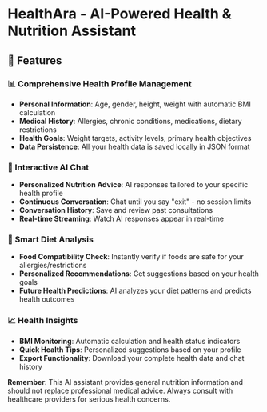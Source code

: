 # HealthAra - AI-Powered Health & Nutrition Assistant

## 🌟 Features

### 📊 Comprehensive Health Profile Management
- **Personal Information**: Age, gender, height, weight with automatic BMI calculation
- **Medical History**: Allergies, chronic conditions, medications, dietary restrictions
- **Health Goals**: Weight targets, activity levels, primary health objectives
- **Data Persistence**: All your health data is saved locally in JSON format

### 💬 Interactive AI Chat
- **Personalized Nutrition Advice**: AI responses tailored to your specific health profile
- **Continuous Conversation**: Chat until you say "exit" - no session limits
- **Conversation History**: Save and review past consultations
- **Real-time Streaming**: Watch AI responses appear in real-time

### 🍎 Smart Diet Analysis
- **Food Compatibility Check**: Instantly verify if foods are safe for your allergies/restrictions
- **Personalized Recommendations**: Get suggestions based on your health goals
- **Future Health Predictions**: AI analyzes your diet patterns and predicts health outcomes

### 📈 Health Insights
- **BMI Monitoring**: Automatic calculation and health status indicators
- **Quick Health Tips**: Personalized suggestions based on your profile
- **Export Functionality**: Download your complete health data and chat history


**Remember**: This AI assistant provides general nutrition information and should not replace professional medical advice. Always consult with healthcare providers for serious health concerns.

